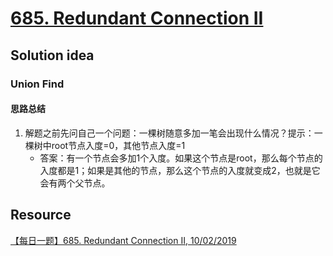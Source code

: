 # [685. Redundant Connection II](https://leetcode.com/problems/redundant-connection-ii/)

## Solution idea
### Union Find
#### 思路总结
1. 解题之前先问自己一个问题：一棵树随意多加一笔会出现什么情况？提示：一棵树中root节点入度=0，其他节点入度=1
    * 答案：有一个节点会多加1个入度。如果这个节点是root，那么每个节点的入度都是1；如果是其他的节点，那么这个节点的入度就变成2，也就是它会有两个父节点。

## Resource
[【每日一题】685. Redundant Connection II, 10/02/2019](https://www.youtube.com/watch?v=DGwJtS-8iG8&ab_channel=%E5%82%85%E7%A0%81%E7%88%B7)